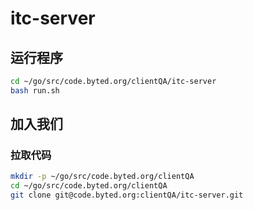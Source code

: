 # itc-server

## 运行程序

```bash
cd ~/go/src/code.byted.org/clientQA/itc-server
bash run.sh
```

## 加入我们

### 拉取代码

```Bash
mkdir -p ~/go/src/code.byted.org/clientQA
cd ~/go/src/code.byted.org/clientQA
git clone git@code.byted.org:clientQA/itc-server.git
```